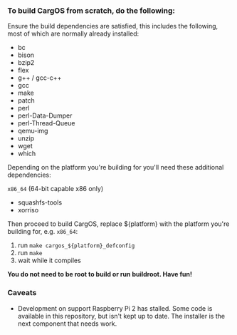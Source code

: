 ### To build CargOS from scratch, do the following:

Ensure the build dependencies are satisfied, this includes the following,
most of which are normally already installed:

- bc
- bison
- bzip2
- flex
- g++ / gcc-c++
- gcc
- make
- patch
- perl
- perl-Data-Dumper
- perl-Thread-Queue
- qemu-img
- unzip
- wget
- which

Depending on the platform you're building for you'll need these additional
dependencies:

`x86_64` (64-bit capable x86 only)

- squashfs-tools
- xorriso

Then proceed to build CargOS, replace ${platform} with the platform you're
building for, e.g. `x86_64`:

1. run `make cargos_${platform}_defconfig`
2. run `make`
3. wait while it compiles

**You do not need to be root to build or run buildroot.  Have fun!**

### Caveats

- Development on support Raspberry Pi 2 has stalled. Some code is available in
  this repository, but isn't kept up to date. The installer is the next component
  that needs work.
